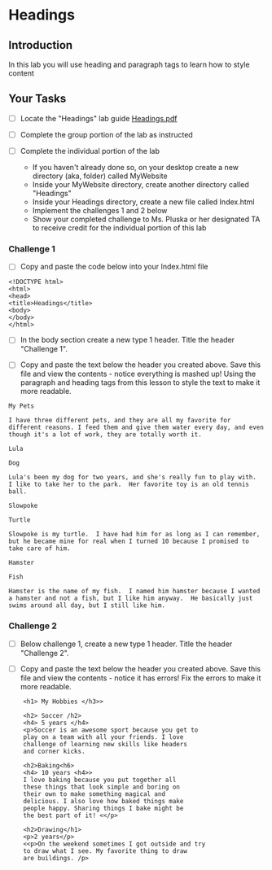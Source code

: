 # Headings

## Introduction
In this lab you will use heading and paragraph tags to learn how to style content

## Your Tasks

- [ ] Locate the "Headings" lab guide [Headings.pdf](Headings.pdf)

- [ ] Complete the group portion of the lab as instructed

- [ ] Complete the individual portion of the lab

	* If you haven't already done so, on your desktop create a new directory (aka, folder) called MyWebsite
	* Inside your MyWebsite directory, create another directory called "Headings"
	* Inside your Headings directory, create a new file called Index.html
	* Implement the challenges 1 and 2 below
	* Show your completed challenge to Ms. Pluska or her designated TA to receive credit for the individual portion of this lab

### Challenge 1

- [ ] Copy and paste the code below into your Index.html file

```
<!DOCTYPE html>
<html>
<head>
<title>Headings</title>
<body>
</body>
</html>

```
- [ ] In the body section create a new type 1 header.  Title the header "Challenge 1".

- [ ] Copy and paste the text below the header you created above.  Save this file and view the contents - notice everything is mashed up!  Using the paragraph and heading tags from this lesson to style the text to make it more readable. 

```
My Pets
    
I have three different pets, and they are all my favorite for different reasons. I feed them and give them water every day, and even though it's a lot of work, they are totally worth it.
    
Lula

Dog

Lula's been my dog for two years, and she's really fun to play with.  I like to take her to the park.  Her favorite toy is an old tennis ball.
    
Slowpoke

Turtle

Slowpoke is my turtle.  I have had him for as long as I can remember, but he became mine for real when I turned 10 because I promised to take care of him.

Hamster

Fish

Hamster is the name of my fish.  I named him hamster because I wanted a hamster and not a fish, but I like him anyway.  He basically just swims around all day, but I still like him.
```
### Challenge 2

- [ ] Below challenge 1, create a new type 1 header.  Title the header "Challenge 2".

- [ ] Copy and paste the text below the header you created above.  Save this file and view the contents - notice it has errors!  Fix the errors to make it more readable. 

```
    <h1> My Hobbies </h3>>

    <h2> Soccer /h2>
    <h4> 5 years </h4>
    <p>Soccer is an awesome sport because you get to
    play on a team with all your friends. I love
    challenge of learning new skills like headers
    and corner kicks.

    <h2>Baking<h6>
    <h4> 10 years <h4>>
    I love baking because you put together all 
    these things that look simple and boring on 
    their own to make something magical and 
    delicious. I also love how baked things make 
    people happy. Sharing things I bake might be 
    the best part of it! <</p>

    <h2>Drawing</h1>
    <p>2 years</p> 
    <<p>On the weekend sometimes I got outside and try
    to draw what I see. My favorite thing to draw
    are buildings. /p> 
```








